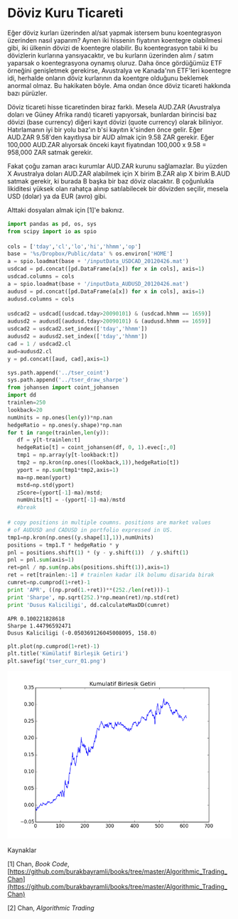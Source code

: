 # Döviz Kuru Ticareti 

Eğer döviz kurları üzerinden al/sat yapmak istersem bunu koentegrasyon
üzerinden nasıl yaparım? Aynen iki hissenin fiyatının koentegre olabilmesi
gibi, iki ülkenin dövizi de koentegre olabilir. Bu koentegrasyon tabii ki
bu dövizlerin kurlarına yansıyacaktır, ve bu kurların üzerinden alım /
satım yaparsak o koentegrasyona oynamış oluruz. Daha önce gördüğümüz ETF
örneğini genişletmek gerekirse, Avustralya ve Kanada'nın ETF'leri koentegre
idi, herhalde onların döviz kurlarının da koentgre olduğunu beklemek
anormal olmaz. Bu hakikaten böyle. Ama ondan önce döviz ticareti hakkında
bazı pürüzler.

Döviz ticareti hisse ticaretinden biraz farklı. Mesela AUD.ZAR (Avustralya
doları ve Güney Afrika randı) ticareti yapıyorsak, bunlardan birincisi baz
dövizi (base currency) diğeri kayıt dövizi (quote currency) olarak
biliniyor. Hatırlamanın iyi bir yolu baz'ın b'si kayıtın k'sinden önce
gelir. Eğer AUD.ZAR 9.58'den kayıtlıysa bir AUD almak için 9.58 ZAR
gerekir. Eğer 100,000 AUD.ZAR alıyorsak önceki kayıt fiyatından 100,000 x
9.58 = 958,000 ZAR satmak gerekir.

Fakat çoğu zaman aracı kurumlar AUD.ZAR kurunu sağlamazlar. Bu yüzden X
Avustralya doları AUD.ZAR alabilmek için X birim B.ZAR alıp X birim B.AUD
satmak gerekir, ki burada B başka bir baz döviz olacaktır. B çoğunlukla
likiditesi yüksek olan rahatça alınıp satılabilecek bir dövizden seçilir,
mesela USD (dolar) ya da EUR (avro) gibi. 

Alttaki dosyaları almak için [1]'e bakınız. 

```python
import pandas as pd, os, sys
from scipy import io as spio

cols = ['tday','cl','lo','hi','hhmm','op']
base = '%s/Dropbox/Public/data' % os.environ['HOME']
a = spio.loadmat(base + '/inputData_USDCAD_20120426.mat')
usdcad = pd.concat([pd.DataFrame(a[x]) for x in cols], axis=1)
usdcad.columns = cols
a = spio.loadmat(base + '/inputData_AUDUSD_20120426.mat')
audusd = pd.concat([pd.DataFrame(a[x]) for x in cols], axis=1)
audusd.columns = cols

usdcad2 = usdcad[(usdcad.tday>20090101) & (usdcad.hhmm == 1659)]
audusd2 = audusd[(audusd.tday>20090101) & (audusd.hhmm == 1659)]
usdcad2 = usdcad2.set_index(['tday','hhmm'])
audusd2 = audusd2.set_index(['tday','hhmm'])
cad = 1 / usdcad2.cl
aud=audusd2.cl
y = pd.concat([aud, cad],axis=1)
```

```python
sys.path.append('../tser_coint')
sys.path.append('../tser_draw_sharpe')
from johansen import coint_johansen
import dd
trainlen=250
lookback=20
numUnits = np.ones(len(y))*np.nan
hedgeRatio = np.ones(y.shape)*np.nan
for t in range(trainlen,len(y)):
   df = y[t-trainlen:t]
   hedgeRatio[t] = coint_johansen(df, 0, 1).evec[:,0]
   tmp1 = np.array(y[t-lookback:t])
   tmp2 = np.kron(np.ones((lookback,1)),hedgeRatio[t])
   yport = np.sum(tmp1*tmp2,axis=1)
   ma=np.mean(yport)
   mstd=np.std(yport)
   zScore=(yport[-1]-ma)/mstd;
   numUnits[t] = -(yport[-1]-ma)/mstd
   #break

# copy positions in multiple coumns. positions are market values 
# of AUDUSD and CADUSD in portfolio expressed in US.
tmp1=np.kron(np.ones((y.shape[1],1)),numUnits)
positions = tmp1.T * hedgeRatio * y
pnl = positions.shift(1) * (y - y.shift(1))  / y.shift(1)
pnl = pnl.sum(axis=1)
ret=pnl / np.sum(np.abs(positions.shift(1)),axis=1)
ret = ret[trainlen:-1] # trainlen kadar ilk bolumu disarida birak
cumret=np.cumprod(1+ret)-1
print 'APR', ((np.prod(1.+ret))**(252./len(ret)))-1
print 'Sharpe', np.sqrt(252.)*np.mean(ret)/np.std(ret)
print 'Dusus Kaliciligi', dd.calculateMaxDD(cumret)
```

```
APR 0.100221828618
Sharpe 1.44796592471
Dusus Kaliciligi (-0.050369126045008095, 158.0)
```

```python
plt.plot(np.cumprod(1+ret)-1)
plt.title('Kümülatif Birleşik Getiri')
plt.savefig('tser_curr_01.png')
```

![](tser_curr_01.png)


Kaynaklar 

[1] Chan, *Book Code*, [https://github.com/burakbayramli/books/tree/master/Algorithmic_Trading_Chan](https://github.com/burakbayramli/books/tree/master/Algorithmic_Trading_Chan)

[2] Chan, *Algorithmic Trading*



